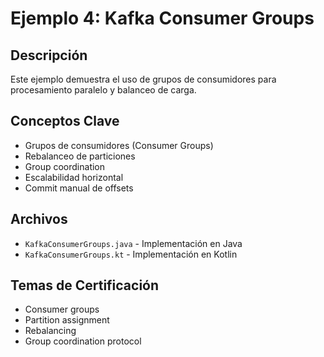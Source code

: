 # Ejemplo 4: Kafka Consumer Groups

## Descripción
Este ejemplo demuestra el uso de grupos de consumidores para procesamiento paralelo y balanceo de carga.

## Conceptos Clave
- Grupos de consumidores (Consumer Groups)
- Rebalanceo de particiones
- Group coordination
- Escalabilidad horizontal
- Commit manual de offsets

## Archivos
- `KafkaConsumerGroups.java` - Implementación en Java
- `KafkaConsumerGroups.kt` - Implementación en Kotlin

## Temas de Certificación
- Consumer groups
- Partition assignment
- Rebalancing
- Group coordination protocol

